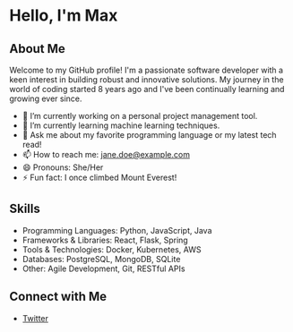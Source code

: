# Hello, I'm Max

## About Me
Welcome to my GitHub profile! I'm a passionate software developer with a keen interest in building robust and innovative solutions. My journey in the world of coding started 8 years ago and I've been continually learning and growing ever since.

- 🔭 I’m currently working on a personal project management tool.
- 🌱 I’m currently learning machine learning techniques.
- 💬 Ask me about my favorite programming language or my latest tech read!
- 📫 How to reach me: jane.doe@example.com
- 😄 Pronouns: She/Her
- ⚡ Fun fact: I once climbed Mount Everest!

## Skills
- Programming Languages: Python, JavaScript, Java
- Frameworks & Libraries: React, Flask, Spring
- Tools & Technologies: Docker, Kubernetes, AWS
- Databases: PostgreSQL, MongoDB, SQLite
- Other: Agile Development, Git, RESTful APIs

## Connect with Me
- [Twitter](https://twitter.com/wellwellweb3)
